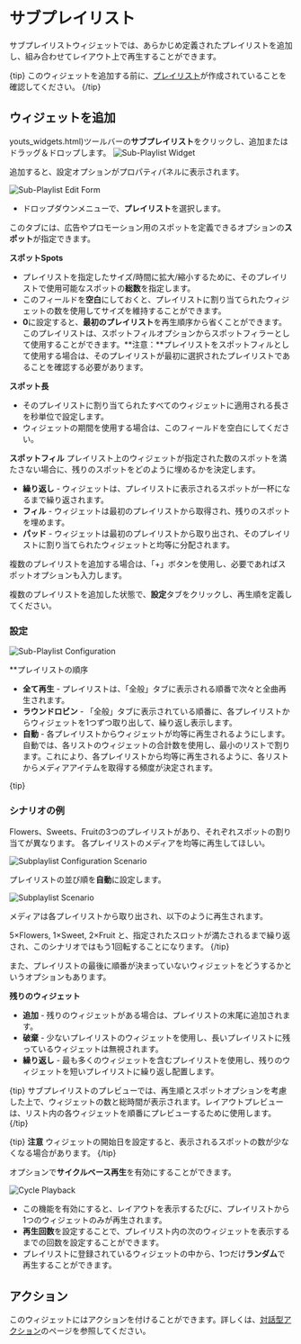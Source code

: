 <!--toc=widgets-->

# サブプレイリスト

サブプレイリストウィジェットでは、あらかじめ定義されたプレイリストを追加し、組み合わせてレイアウト上で再生することができます。

{tip}
このウィジェットを追加する前に、[プレイリスト](media_playlists.html)が作成されていることを確認してください。
{/tip}

## ウィジェットを追加
youts_widgets.html)ツールバーの**サブプレイリスト**をクリックし、追加またはドラッグ＆ドロップします。 ![Sub-Playlist Widget](img\v2_media_subplaylist_widget.png)

追加すると、設定オプションがプロパティパネルに表示されます。

![Sub-Playlist Edit Form](img/v3.1_media_subplaylist_edit_form.png)

- ドロップダウンメニューで、**プレイリスト**を選択します。

このタブには、広告やプロモーション用のスポットを定義できるオプションの**スポット**が指定できます。

**スポットSpots**

- プレイリストを指定したサイズ/時間に拡大/縮小するために、そのプレイリストで使用可能なスポットの**総数**を指定します。
- このフィールドを**空白**にしておくと、プレイリストに割り当てられたウィジェットの数を使用してサイズを維持することができます。
- **0**に設定すると、**最初のプレイリスト**を再生順序から省くことができます。このプレイリストは、スポットフィルオプションからスポットフィラーとして使用することができます。**注意：**プレイリストをスポットフィルとして使用する場合は、そのプレイリストが最初に選択されたプレイリストであることを確認する必要があります。

**スポット長**

- そのプレイリストに割り当てられたすべてのウィジェットに適用される長さを秒単位で設定します。
- ウィジェットの期間を使用する場合は、このフィールドを空白にしてください。

**スポットフィル** 
プレイリスト上のウィジェットが指定された数のスポットを満たさない場合に、残りのスポットをどのように埋めるかを決定します。

- **繰り返し** - ウィジェットは、プレイリストに表示されるスポットが一杯になるまで繰り返されます。
- **フィル** - ウィジェットは最初のプレイリストから取得され、残りのスポットを埋めます。
- **パッド** - ウィジェットは最初のプレイリストから取り出され、そのプレイリストに割り当てられたウィジェットと均等に分配されます。

 複数のプレイリストを追加する場合は、「+」ボタンを使用し、必要であればスポットオプションも入力します。

複数のプレイリストを追加した状態で、**設定**タブをクリックし、再生順を定義してください。

### 設定

![Sub-Playlist Configuration](img\v3.1_media_subplaylist_configuration.png)

**プレイリストの順序

- **全て再生** - プレイリストは、「全般」タブに表示される順番で次々と全曲再生されます。
- **ラウンドロビン** - 「全般」タブに表示されている順番に、各プレイリストからウィジェットを1つずつ取り出して、繰り返し表示します。
- **自動** - 各プレイリストからウィジェットが均等に再生されるようにします。自動では、各リストのウィジェットの合計数を使用し、最小のリストで割ります。これにより、各プレイリストから均等に再生されるように、各リストからメディアアイテムを取得する頻度が決定されます。

{tip}

### シナリオの例

Flowers、Sweets、Fruitの3つのプレイリストがあり、それぞれスポットの割り当てが異なります。 各プレイリストのメディアを均等に再生してほしい。

![Subplaylist Configuration Scenario](img\v3.1_media_subplaylist_configuration_scenario.png)

プレイリストの並び順を**自動**に設定します。

![Subplaylist Scenario](img\v3.1_media_subplaylist_scenario.png)

メディアは各プレイリストから取り出され、以下のように再生されます。

5×Flowers, 1×Sweet, 2×Fruit と、指定されたスロットが満たされるまで繰り返され、このシナリオではもう1回転することになります。
{/tip}

また、プレイリストの最後に順番が決まっていないウィジェットをどうするかというオプションもあります。

**残りのウィジェット**

- **追加** - 残りのウィジェットがある場合は、プレイリストの末尾に追加されます。
- **破棄** - 少ないプレイリストのウィジェットを使用し、長いプレイリストに残っているウィジェットは無視されます。
- **繰り返し** - 最も多くのウィジェットを含むプレイリストを使用し、残りのウィジェットを短いプレイリストに繰り返し配置します。

{tip}
サブプレイリストのプレビューでは、再生順とスポットオプションを考慮した上で、ウィジェットの数と総時間が表示されます。レイアウトプレビューは、リスト内の各ウィジェットを順番にプレビューするために使用します。
{/tip}

{tip}
**注意** ウィジェットの開始日を設定すると、表示されるスポットの数が少なくなる場合があります。
{/tip}

オプションで**サイクルベース再生**を有効にすることができます。

![Cycle Playback](img/v3.1_media_subplaylist_cycle_playback.png)

- この機能を有効にすると、レイアウトを表示するたびに、プレイリストから1つのウィジェットのみが再生されます。
- **再生回数**を設定することで、プレイリスト内の次のウィジェットを表示するまでの回数を設定することができます。
- プレイリストに登録されているウィジェットの中から、1つだけ**ランダム**で再生することができます。

## アクション
このウィジェットにはアクションを付けることができます。詳しくは、[対話型アクション](layouts_interactive_actions.html)のページを参照してください。

